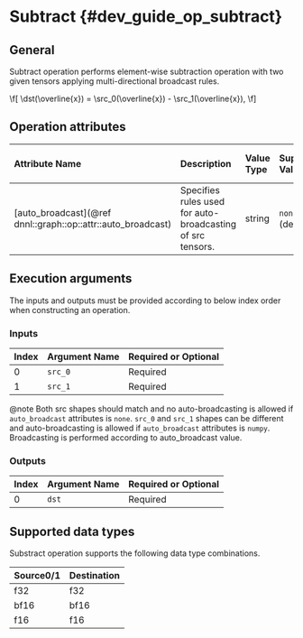 Subtract {#dev_guide_op_subtract}
=================================

## General

Subtract operation performs element-wise subtraction operation with two given
tensors applying multi-directional broadcast rules.

\f[
    \dst(\overline{x}) =
        \src_0(\overline{x}) - \src_1(\overline{x}),
\f]

## Operation attributes

| Attribute Name                                               | Description                                                | Value Type | Supported Values         | Required or Optional |
|:-------------------------------------------------------------|:-----------------------------------------------------------|:-----------|:-------------------------|:---------------------|
| [auto_broadcast](@ref dnnl::graph::op::attr::auto_broadcast) | Specifies rules used for auto-broadcasting of src tensors. |string      |`none`,`numpy` (default)  | Optional             |

## Execution arguments

The inputs and outputs must be provided according to below index order when
constructing an operation.

### Inputs

| Index | Argument Name | Required or Optional |
|:------|:--------------|:---------------------|
| 0     | `src_0`       | Required             |
| 1     | `src_1`       | Required             |

@note Both src shapes should match and no auto-broadcasting is allowed if
`auto_broadcast` attributes is `none`. `src_0` and `src_1` shapes can be
different and auto-broadcasting is allowed if `auto_broadcast` attributes is
`numpy`. Broadcasting is performed according to auto_broadcast value.

### Outputs

| Index | Argument Name | Required or Optional |
|:------|:--------------|:---------------------|
| 0     | `dst`         | Required             |

## Supported data types

Substract operation supports the following data type combinations.

| Source0/1  | Destination |
|:-----------|:------------|
| f32        | f32         |
| bf16       | bf16        |
| f16        | f16         |
